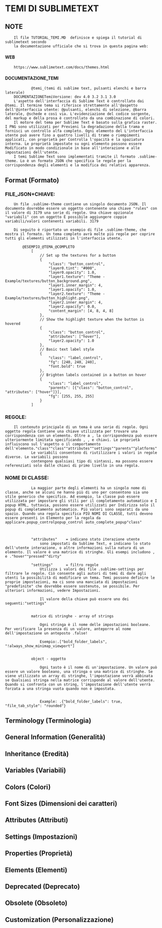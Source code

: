 # TEMI DI SUBLIMETEXT
## NOTE
		Il file TUTORIAL_TEMI.MD  definisce e spiega il tutorial di sublimetext secondo
		la documentazione ufficiale che si trova in questa pagina web:
#### WEB
		https://www.sublimetext.com/docs/themes.html
#### DOCUMENTAZIONE_TEMI
				@temi_(temi di sublime text, pulsanti elenchi e barra laterale)
		DOCUMENTAZIONETemiVersione: dev 4.0 3.2 3.1 3.0
		L'aspetto dell'interfaccia di Sublime Text è controllato dai @temi. Il termine tema si riferisce strettamente all'@aspetto dell'@interfaccia utente: @pulsanti, elenchi di selezione, @barra laterale, @schede e così via. L'evidenziazione del codice sorgente, del markup e della prosa è controllato da una combinazione di colori.
		Il motore del tema per Sublime Text è basato sulla grafica raster. I PNG sono utilizzati per Previeni la degradazione della trama e fornisci un controllo alfa completo. Ogni elemento del L'interfaccia utente può avere fino a quattro livelli di trame o riempimenti applicati, con proprietà per Controlla l'opacità e la spaziatura interna. Le proprietà impostate su ogni elemento possono essere Modificato in modo condizionale in base all'interazione e alle impostazioni dell'utente.
		I temi Sublime Text sono implementati tramite il formato .sublime-theme. Lo è un formato JSON che specifica le regole per la corrispondenza degli elementi e la modifica dei relativi apparenza.
## Format (Formato)
	
### FILE_JSON+CHIAVE:
		Un file .sublime-theme contiene un singolo documento JSON. Il documento dovrebbe essere un oggetto contenente una chiave "rules" con il valore di 3179 una serie di regole. Una chiave opzionale "variabili" con un oggetto È possibile aggiungere coppie variabili/valori contenenti variabili. 3179

		Di seguito è riportato un esempio di file .sublime-theme, che mostra il formato. Un tema completo avrà molte più regole per coprire tutti gli elementi utilizzati in l'interfaccia utente.

			@ESEMPIO_@TEMA_@COMPLETO
				[
				    // Set up the textures for a button
				    {
				        "class": "button_control",
				        "layer0.tint": "#000",
				        "layer0.opacity": 1.0,
				        "layer1.texture": "Theme - Example/textures/button_background.png",
				        "layer1.inner_margin": 4,
				        "layer1.opacity": 1.0,
				        "layer2.texture": "Theme - Example/textures/button_highlight.png",
				        "layer2.inner_margin": 4,
				        "layer2.opacity": 0.0,
				        "content_margin": [4, 8, 4, 8]
				    },
				    // Show the highlight texture when the button is hovered
				    {
				        "class": "button_control",
				        "attributes": ["hover"],
				        "layer2.opacity": 1.0
				    },
				    // Basic text label style
				    {
				        "class": "label_control",
				        "fg": [240, 240, 240],
				        "font.bold": true
				    },
				    // Brighten labels contained in a button on hover
				    {
				        "class": "label_control",
				        "parents": [{"class": "button_control", "attributes": ["hover"]}],
				        "fg": [255, 255, 255]
				    }
				]
### REGOLE:
		Il contenuto principale di un tema è una serie di regole. Ogni oggetto regola Contiene una chiave utilizzata per trovare una corrispondenza con un elemento. Oltre a , la corrispondenza può essere ulteriormente limitata specificando , , e chiavi. Le proprietà influiscono sul l'aspetto o il comportamento dell'elemento."class""class""attributes""settings""parents""platforms"
				Le variabili consentono di riutilizzare i valori in regole diverse. Le variabili possono
				contengono qualsiasi tipo di sintassi, ma possono essere referenziati solo dalle chiavi di primo livello in una regola.
### NOME DI CLASSE:
				La maggior parte degli elementi ha un singolo nome di classe, anche se alcuni ne hanno più di uno per consentono sia uno stile generico che specifico. Ad esempio, la classe può essere utilizzata per impostare gli stili per il completamento automatico e I popup HTML, tuttavia, possono essere utilizzati per Indirizza solo il popup di completamento automatico. Più valori sono separati da uno spazio. Quando una regola specifica PIÙ NOMI DI CLASSE, tutti devono essere presenti in Elemento per la regola da applicare.popup_controlpopup_control auto_complete_popup"class"



				"attributes"	= indicano stato iterazione utente
					sono impostati da Sublime Text, e indicano lo stato dell'utente interazione, o altre informazioni sulla natura di un elemento. Il valore è una matrice di stringhe. Gli esempi includono , e ."hover""pressed""dirty"

				"settings"		= filtro regole
					Utilizza i valori dei file .sublime-settings per filtrare le regole. Ciò consente agli autori di temi di dare agli utenti la possibilità di modificare un tema. Temi possono definire le proprie impostazioni, ma ci sono una manciata di impostazioni "predefinite" che dovrebbe essere sostenuto, se possibile. Per ulteriori informazioni, vedere Impostazioni.

					Il valore della chiave può essere uno dei seguenti:"settings"
	
	
				matrice di stringhe - array of strings
	
					Ogni stringa è il nome delle impostazioni booleane. Per verificare la presenza di un valore, anteporre al nome dell'impostazione un anteposto .false!
	
					Esempio:.["bold_folder_labels", "!always_show_minimap_viewport"]
	

				object - oggetto

					Ogni tasto è il nome di un'impostazione. Un valore può essere un valore booleano, una stringa o una matrice di stringhe. Se viene utilizzato un array di stringhe, l'impostazione verrà abbinata se Qualsiasi stringa nella matrice corrisponde al valore dell'utente. Quando si confronta con un string, l'impostazione dell'utente verrà forzata a una stringa vuota quando non è impostata.


					Example: .{"bold_folder_labels": true, "file_tab_style": "rounded"}

## Terminology (Terminologia)

## General Information (Generalità)

## Inheritance (Eredità)

## Variables (Variabili)

## Colors (Colori)

## Font Sizes (Dimensioni dei caratteri)

## Attributes (Attributi)

## Settings (Impostazioni)

## Properties (Proprietà)

## Elements (Elementi)

## Deprecated (Deprecato)

## Obsolete (Obsoleto)

## Customization (Personalizzazione)

